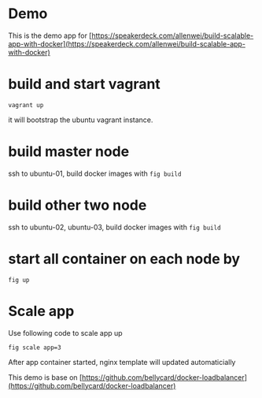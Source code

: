 # Demo

This is the demo app for [https://speakerdeck.com/allenwei/build-scalable-app-with-docker](https://speakerdeck.com/allenwei/build-scalable-app-with-docker)


# build and start vagrant

```
vagrant up
```

it will bootstrap the ubuntu vagrant instance.


# build master node

ssh to ubuntu-01, build docker images with `fig build`

# build other two node

ssh to ubuntu-02, ubuntu-03, build docker images with `fig build`

# start all container on each node by 

```
fig up
```

# Scale app

Use following code to scale app up

```
fig scale app=3
```

After app container started, nginx template will updated automaticially


This demo is base on [https://github.com/bellycard/docker-loadbalancer](https://github.com/bellycard/docker-loadbalancer)